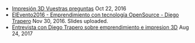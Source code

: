 * [Impresión 3D Vuestras preguntas](https://www.youtube.com/watch?v=WK2cn9wzFOo) Oct 22, 2016
* [ElEvento2016 - Emprendimiento con tecnología OpenSource - Diego Trapero](https://www.youtube.com/watch?v=na3fFX-Y_FQ) Nov 30, 2016. Slides uploaded.
* [Entrevista con Diego Trapero sobre emprendimiento e impresion 3D](https://www.youtube.com/watch?v=DmZMgKi3r1Y) Aug 24, 2017
